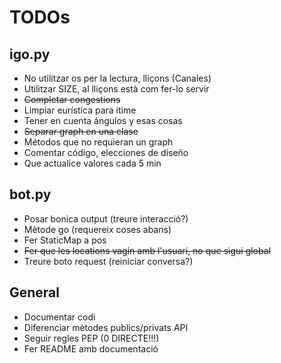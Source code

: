 # TODOs

## igo.py
- No utilitzar os per la lectura, lliçons (Canales)
- Utilitzar SIZE, al lliçons està com fer-lo servir
- ~~Completar congestions~~
- Limpiar eurística para itime
- Tener en cuenta ángulos y esas cosas
- ~~Separar graph en una clase~~
- Métodos que no requieran un graph
- Comentar código, elecciones de diseño
- Que actualice valores cada 5 min

## bot.py
- Posar bonica output (treure interacció?)
- Mètode go (requereix coses abans)
- Fer StaticMap a pos
- ~~Fer que les locations vagin amb l'usuari, no que sigui global~~
- Treure boto request (reiniciar conversa?)

## General
- Documentar codi
- Diferenciar mètodes publics/privats API
- Seguir regles PEP (0 DIRECTE!!!)
- Fer README amb documentació

